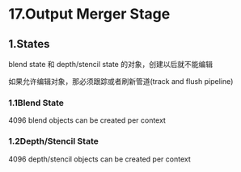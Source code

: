 # 17.Output Merger Stage

## 1.States

blend state 和 depth/stencil state 的对象，创建以后就不能编辑

如果允许编辑对象，那必须跟踪或者刷新管道(track and flush pipeline)

### 1.1Blend State

4096 blend objects can be created per context

### 1.2Depth/Stencil State

4096 depth/stencil objects can be created per context
